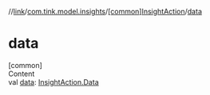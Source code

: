 //[link](../../index.md)/[com.tink.model.insights](../index.md)/[[common]InsightAction](index.md)/[data](data.md)



# data  
[common]  
Content  
val [data](data.md): [InsightAction.Data](-data/index.md)  



